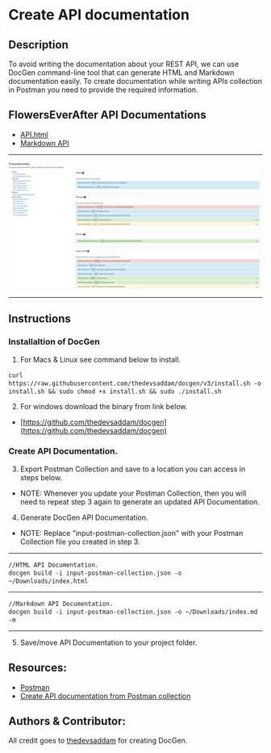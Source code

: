 # Create API documentation

## Description
To avoid writing the documentation about your REST API, we can use DocGen command-line tool that can generate HTML and Markdown documentation easily. To create documentation while writing APIs collection in Postman you need to provide the required information.

## FlowersEverAfter API Documentations
- [API.html](https://www.devjimmylam.com/API.html)
- [Markdown API](https://github.com/devJimmyLam/FlowersEverAfter/blob/main/API%20Documentation/Markdown%20API.md) 
<hr/>
<p align="center">
  <img src="/API Documentation/api.png">
</p>
<hr/>

## Instructions
### Installaltion of DocGen
1. For Macs & Linux see command below to install.
```
curl https://raw.githubusercontent.com/thedevsaddam/docgen/v3/install.sh -o install.sh && sudo chmod +x install.sh && sudo ./install.sh
```
2. For windows download the binary from link below.
- [https://github.com/thedevsaddam/docgen](https://github.com/thedevsaddam/docgen)

### Create API Documentation. 
3. Export Postman Collection and save to a location you can access in steps below.
- NOTE: Whenever you update your Postman Collection, then you will need to repeat step 3 again to generate an updated API Documentation.

4. Generate DocGen API Documentation. 
- NOTE: Replace "input-postman-collection.json" with your Postman Collection file you created in step 3.

<hr/>

```
//HTML API Documentation.
docgen build -i input-postman-collection.json -o ~/Downloads/index.html
```
<hr/>

```
//Markdown API Documentation.
docgen build -i input-postman-collection.json -o ~/Downloads/index.md -m
```
<hr/>

5. Save/move API Documentation to your project folder. 

## Resources:
- [Postman](https://www.postman.com/api-documentation-tool/)
- [Create API documentation from Postman collection](https://thedevsaddam.medium.com/create-api-documentation-from-postman-collection-d40540582155)

## Authors & Contributor:
All credit goes to [thedevsaddam](https://github.com/thedevsaddam/docgen) for creating DocGen.